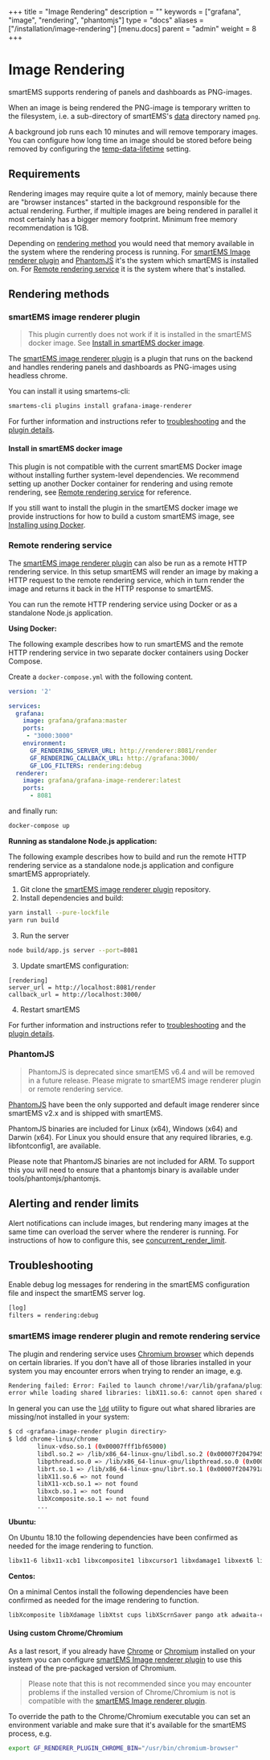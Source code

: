 +++
title = "Image Rendering"
description = ""
keywords = ["grafana", "image", "rendering", "phantomjs"]
type = "docs"
aliases = ["/installation/image-rendering"]
[menu.docs]
parent = "admin"
weight = 8
+++

# Image Rendering

smartEMS supports rendering of panels and dashboards as PNG-images.

When an image is being rendered the PNG-image is temporary written to the filesystem, i.e. a sub-directory of smartEMS's [data](/installation/configuration/#data) directory named `png`.

A background job runs each 10 minutes and will remove temporary images. You can configure how long time an image should be stored before being removed by configuring the [temp-data-lifetime](/installation/configuration/#temp-data-lifetime) setting.

## Requirements

Rendering images may require quite a lot of memory, mainly because there are "browser instances" started in the
background responsible for the actual rendering. Further, if multiple images are being rendered in parallel it most
certainly has a bigger memory footprint. Minimum free memory recommendation is 1GB.

Depending on [rendering method](#rendering-methods) you would need that memory available in the system where the
rendering process is running. For [smartEMS Image renderer plugin](#grafana-image-renderer-plugin) and [PhantomJS](#phantomjs)
it's the system which smartEMS is installed on. For [Remote rendering service](#remote-rendering-service) it is the system where
that's installed.

## Rendering methods

### smartEMS image renderer plugin

> This plugin currently does not work if it is installed in the smartEMS docker image. See [Install in smartEMS docker image](#install-in-grafana-docker-image).

The [smartEMS image renderer plugin](https://grafana.com/grafana/plugins/grafana-image-renderer) is a plugin that runs on the backend and handles rendering panels and dashboards as PNG-images using headless chrome.

You can install it using smartems-cli:

```bash
smartems-cli plugins install grafana-image-renderer
```

For further information and instructions refer to [troubleshooting](#troubleshooting) and the [plugin details](https://grafana.com/grafana/plugins/grafana-image-renderer).

#### Install in smartEMS docker image

This plugin is not compatible with the current smartEMS Docker image without installing further system-level dependencies. We recommend setting up another Docker container for rendering and using remote rendering, see [Remote rendering service](#remote-rendering-service) for reference.

If you still want to install the plugin in the smartEMS docker image we provide instructions for how to build a custom smartEMS image, see [Installing using Docker](/installation/docker/#custom-image-with-grafana-image-renderer-plugin-pre-installed).

### Remote rendering service

The [smartEMS image renderer plugin](https://grafana.com/grafana/plugins/grafana-image-renderer) can also be run as a remote HTTP rendering service. In this setup smartEMS will render an image by making a HTTP request to the remote rendering service, which in turn render the image and returns it back in the HTTP response to smartEMS.

You can run the remote HTTP rendering service using Docker or as a standalone Node.js application.

**Using Docker:**

The following example describes how to run smartEMS and the remote HTTP rendering service in two separate docker containers using Docker Compose.

Create a `docker-compose.yml` with the following content.

```yaml
version: '2'

services:
  grafana:
    image: grafana/grafana:master
    ports:
     - "3000:3000"
    environment:
      GF_RENDERING_SERVER_URL: http://renderer:8081/render
      GF_RENDERING_CALLBACK_URL: http://grafana:3000/
      GF_LOG_FILTERS: rendering:debug
  renderer:
    image: grafana/grafana-image-renderer:latest
    ports:
      - 8081
```

and finally run:

```bash
docker-compose up
```

**Running as standalone Node.js application:**

The following example describes how to build and run the remote HTTP rendering service as a standalone node.js application and configure smartEMS appropriately.

1. Git clone the [smartEMS image renderer plugin](https://grafana.com/grafana/plugins/grafana-image-renderer) repository.
2. Install dependencies and build:

```bash
yarn install --pure-lockfile
yarn run build
```
3. Run the server

```bash
node build/app.js server --port=8081
```
3. Update smartEMS configuration:

```
[rendering]
server_url = http://localhost:8081/render
callback_url = http://localhost:3000/
```
4. Restart smartEMS

For further information and instructions refer to [troubleshooting](#troubleshooting) and the [plugin details](https://grafana.com/grafana/plugins/grafana-image-renderer).

### PhantomJS

> PhantomJS is deprecated since smartEMS v6.4 and will be removed in a future release. Please migrate to smartEMS image renderer plugin or remote rendering service.

[PhantomJS](https://phantomjs.org/) have been the only supported and default image renderer since smartEMS v2.x and is shipped with smartEMS.

PhantomJS binaries are included for Linux (x64), Windows (x64) and Darwin (x64). For Linux you should ensure that any required libraries, e.g. libfontconfig1, are available.

Please note that PhantomJS binaries are not included for ARM. To support this you will need to ensure that a phantomjs binary is available under tools/phantomjs/phantomjs.

## Alerting and render limits

Alert notifications can include images, but rendering many images at the same time can overload the server where the renderer is running. For instructions of how to configure this, see [concurrent_render_limit](/installation/configuration/#concurrent-render-limit).

## Troubleshooting

Enable debug log messages for rendering in the smartEMS configuration file and inspect the smartEMS server log.

```bash
[log]
filters = rendering:debug
```

### smartEMS image renderer plugin and remote rendering service

The plugin and rendering service uses [Chromium browser](https://www.chromium.org/) which depends on certain libraries.
If you don't have all of those libraries installed in your system you may encounter errors when trying to render an image, e.g.

```bash
Rendering failed: Error: Failed to launch chrome!/var/lib/grafana/plugins/grafana-image-renderer/chrome-linux/chrome:
error while loading shared libraries: libX11.so.6: cannot open shared object file: No such file or directory\n\n\nTROUBLESHOOTING: https://github.com/GoogleChrome/puppeteer/blob/master/docs/troubleshooting.md
```

In general you can use the [`ldd`](https://en.wikipedia.org/wiki/Ldd_(Unix)) utility to figure out what shared libraries
are missing/not installed in your system:

```bash
$ cd <grafana-image-render plugin directiry>
$ ldd chrome-linux/chrome
        linux-vdso.so.1 (0x00007fff1bf65000)
        libdl.so.2 => /lib/x86_64-linux-gnu/libdl.so.2 (0x00007f2047945000)
        libpthread.so.0 => /lib/x86_64-linux-gnu/libpthread.so.0 (0x00007f2047924000)
        librt.so.1 => /lib/x86_64-linux-gnu/librt.so.1 (0x00007f204791a000)
        libX11.so.6 => not found
        libX11-xcb.so.1 => not found
        libxcb.so.1 => not found
        libXcomposite.so.1 => not found
        ...
```

**Ubuntu:**

On Ubuntu 18.10 the following dependencies have been confirmed as needed for the image rendering to function.

```bash
libx11-6 libx11-xcb1 libxcomposite1 libxcursor1 libxdamage1 libxext6 libxfixes3 libxi6 libxrender1 libxtst6 libglib2.0-0 libnss3 libcups2  libdbus-1-3 libxss1 libxrandr2 libgtk-3-0 libgtk-3-0 libasound2
```

**Centos:**

On a minimal Centos install the following dependencies have been confirmed as needed for the image rendering to function.

```bash
libXcomposite libXdamage libXtst cups libXScrnSaver pango atk adwaita-cursor-theme adwaita-icon-theme at at-spi2-atk at-spi2-core cairo-gobject colord-libs dconf desktop-file-utils ed emacs-filesystem gdk-pixbuf2 glib-networking gnutls gsettings-desktop-schemas gtk-update-icon-cache gtk3 hicolor-icon-theme jasper-libs json-glib libappindicator-gtk3 libdbusmenu libdbusmenu-gtk3 libepoxy liberation-fonts liberation-narrow-fonts liberation-sans-fonts liberation-serif-fonts libgusb libindicator-gtk3 libmodman libproxy libsoup libwayland-cursor libwayland-egl libxkbcommon m4 mailx nettle patch psmisc redhat-lsb-core redhat-lsb-submod-security rest spax time trousers xdg-utils xkeyboard-config
```

#### Using custom Chrome/Chromium

As a last resort, if you already have [Chrome](https://www.google.com/chrome/) or [Chromium](https://www.chromium.org/)
installed on your system you can configure [smartEMS Image renderer plugin](#grafana-image-renderer-plugin) to use this
instead of the pre-packaged version of Chromium.

> Please note that this is not recommended since you may encounter problems if the installed version of Chrome/Chromium is not
> is compatible with the [smartEMS Image renderer plugin](#grafana-image-renderer-plugin).

To override the path to the Chrome/Chromium executable you can set an environment variable and make sure that
it's available for the smartEMS process, e.g.

```bash
export GF_RENDERER_PLUGIN_CHROME_BIN="/usr/bin/chromium-browser"
```
